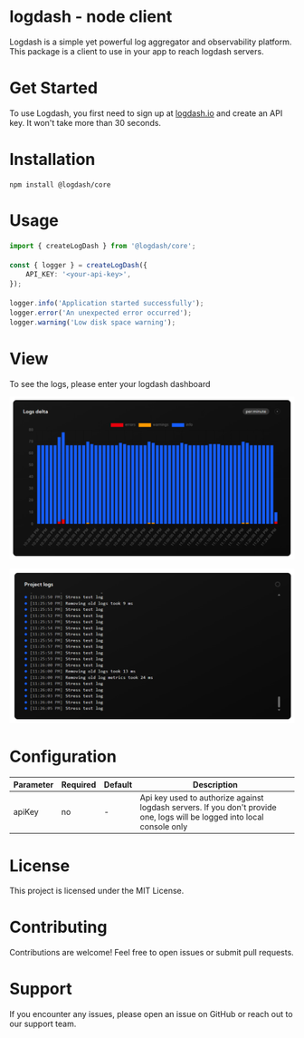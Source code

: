 # logdash - node client

Logdash is a simple yet powerful log aggregator and observability platform. This package is a client to use in your app to reach logdash servers.

# Get Started

To use Logdash, you first need to sign up at [logdash.io](https://logdash.io/) and create an API key. It won't take more than 30 seconds.

# Installation

```
npm install @logdash/core
```

# Usage

```typescript
import { createLogDash } from '@logdash/core';

const { logger } = createLogDash({
	API_KEY: '<your-api-key>',
});

logger.info('Application started successfully');
logger.error('An unexpected error occurred');
logger.warning('Low disk space warning');
```

# View

To see the logs, please enter your logdash dashboard

![delta](docs/delta.png)

![logs](docs/logs.png)

# Configuration

| Parameter | Required | Default | Description                                                                                                              |
| --------- | -------- | ------- | ------------------------------------------------------------------------------------------------------------------------ |
| apiKey    | no       | -       | Api key used to authorize against logdash servers. If you don't provide one, logs will be logged into local console only |

# License

This project is licensed under the MIT License.

# Contributing

Contributions are welcome! Feel free to open issues or submit pull requests.

# Support

If you encounter any issues, please open an issue on GitHub or reach out to our support team.
